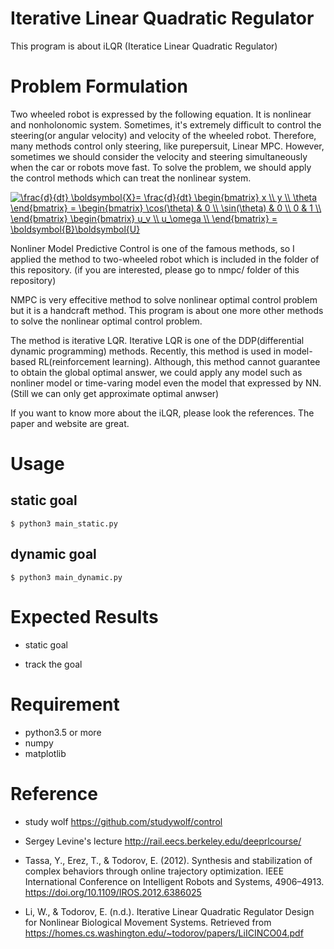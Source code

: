 # Iterative Linear Quadratic Regulator
This program is about iLQR (Iteratice Linear Quadratic Regulator)

# Problem Formulation

Two wheeled robot is expressed by the following equation.
It is nonlinear and nonholonomic system. Sometimes, it's extremely difficult to control the 
steering(or angular velocity) and velocity of the wheeled robot. Therefore, many methods control only steering, like purepersuit, Linear MPC.
However, sometimes we should consider the velocity and steering simultaneously when the car or robots move fast.
To solve the problem, we should apply the control methods which can treat the nonlinear system.

<a href="https://www.codecogs.com/eqnedit.php?latex=\frac{d}{dt}&space;\boldsymbol{X}=&space;\frac{d}{dt}&space;\begin{bmatrix}&space;x&space;\\&space;y&space;\\&space;\theta&space;\end{bmatrix}&space;=&space;\begin{bmatrix}&space;\cos(\theta)&space;&&space;0&space;\\&space;\sin(\theta)&space;&&space;0&space;\\&space;0&space;&&space;1&space;\\&space;\end{bmatrix}&space;\begin{bmatrix}&space;u_v&space;\\&space;u_\omega&space;\\&space;\end{bmatrix}&space;=&space;\boldsymbol{B}\boldsymbol{U}" target="_blank"><img src="https://latex.codecogs.com/gif.latex?\frac{d}{dt}&space;\boldsymbol{X}=&space;\frac{d}{dt}&space;\begin{bmatrix}&space;x&space;\\&space;y&space;\\&space;\theta&space;\end{bmatrix}&space;=&space;\begin{bmatrix}&space;\cos(\theta)&space;&&space;0&space;\\&space;\sin(\theta)&space;&&space;0&space;\\&space;0&space;&&space;1&space;\\&space;\end{bmatrix}&space;\begin{bmatrix}&space;u_v&space;\\&space;u_\omega&space;\\&space;\end{bmatrix}&space;=&space;\boldsymbol{B}\boldsymbol{U}" title="\frac{d}{dt} \boldsymbol{X}= \frac{d}{dt} \begin{bmatrix} x \\ y \\ \theta \end{bmatrix} = \begin{bmatrix} \cos(\theta) & 0 \\ \sin(\theta) & 0 \\ 0 & 1 \\ \end{bmatrix} \begin{bmatrix} u_v \\ u_\omega \\ \end{bmatrix} = \boldsymbol{B}\boldsymbol{U}" /></a>

Nonliner Model Predictive Control is one of the famous methods, so I applied the method to two-wheeled robot which is included in the folder of this repository.
(if you are interested, please go to nmpc/ folder of this repository)

NMPC is very effecitive method to solve nonlinear optimal control problem but it is a handcraft method.
This program is about one more other methods to solve the nonlinear optimal control problem.

The method is iterative LQR.
Iterative LQR is one of the DDP(differential dynamic programming) methods.
Recently, this method is used in model-based RL(reinforcement learning).
Although, this method cannot guarantee to obtain the global optimal answer, we could apply any model such as nonliner model or time-varing model even the model that expressed by NN.
(Still we can only get approximate optimal anwser)

If you want to know more about the iLQR, please look the references.
The paper and website are great.

# Usage

## static goal

```
$ python3 main_static.py
```

## dynamic goal

```
$ python3 main_dynamic.py
```

# Expected Results

- static goal




- track the goal





# Requirement

- python3.5 or more
- numpy
- matplotlib

# Reference

- study wolf
https://github.com/studywolf/control

- Sergey Levine's lecture
http://rail.eecs.berkeley.edu/deeprlcourse/

- Tassa, Y., Erez, T., & Todorov, E. (2012). Synthesis and stabilization of complex behaviors through online trajectory optimization. IEEE International Conference on Intelligent Robots and Systems, 4906–4913. https://doi.org/10.1109/IROS.2012.6386025

- Li, W., & Todorov, E. (n.d.). Iterative Linear Quadratic Regulator Design for Nonlinear Biological Movement Systems. Retrieved from https://homes.cs.washington.edu/~todorov/papers/LiICINCO04.pdf